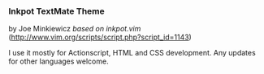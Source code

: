 ### Inkpot TextMate Theme

by Joe Minkiewicz
_based on inkpot.vim_ (http://www.vim.org/scripts/script.php?script_id=1143)

I use it mostly for Actionscript, HTML and CSS development.
Any updates for other languages welcome.